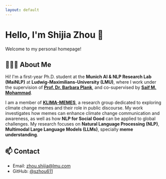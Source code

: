 ```yaml
---
layout: default
---
```


# Hello, I'm Shijia Zhou 👋

Welcome to my personal homepage!

## 👩🏻‍💻 About Me
Hi! I'm a first-year Ph.D. student at the **Munich AI & NLP Research Lab (MaiNLP)** at **Ludwig-Maximilians-University (LMU)**, where I work under the supervision of [**Prof. Dr. Barbara Plank**](https://bplank.github.io/), and co-supervised by [**Saif M. Mohammad**](https://www.saifmohammad.com/).

I am a member of [**KLIMA-MEMES**](https://klimamemes.ifkw.lmu.de/), a research group dedicated to exploring climate change memes and their role in public discourse. My work investigates how memes can enhance climate change communication and awareness, as well as how **NLP for Social Good** can be applied to global challenges. My research focuses on **Natural Language Processing (NLP)**, **Multimodal Large Language Models (LLMs)**, specially **meme understanding**.

<!-- ## 🚀 Projects
- [My GitHub Profile](https://github.com/szhou611)
- [Project 1](#)
- [Project 2](#) -->

## 📫 Contact
- Email: zhou.shijia@lmu.com
- GitHub: [@szhou611](https://github.com/szhou611)